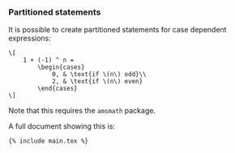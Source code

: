 ### Partitioned statements

It is possible to create partitioned statements for case dependent expressions:

```language-latex
\[
    1 + (-1) ^ n =
        \begin{cases}
            0, & \text{if \(n\) odd}\\
            2, & \text{if \(n\) even}
        \end{cases}
\]
```

Note that this requires the `amsmath` package.

A full document showing this is:

```language-latex
{% include main.tex %}
```
